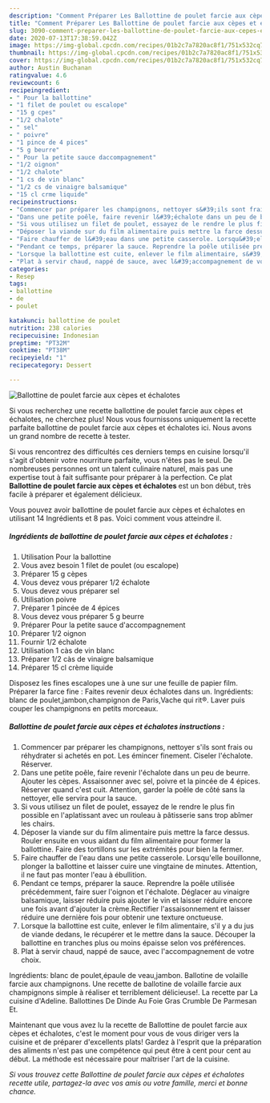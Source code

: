 ```yaml
---
description: "Comment Préparer Les Ballottine de poulet farcie aux cèpes et échalotes"
title: "Comment Préparer Les Ballottine de poulet farcie aux cèpes et échalotes"
slug: 3090-comment-preparer-les-ballottine-de-poulet-farcie-aux-cepes-et-echalotes
date: 2020-07-13T17:38:59.042Z
image: https://img-global.cpcdn.com/recipes/01b2c7a7820ac8f1/751x532cq70/ballottine-de-poulet-farcie-aux-cepes-et-echalotes-photo-principale-de-la-recette.jpg
thumbnail: https://img-global.cpcdn.com/recipes/01b2c7a7820ac8f1/751x532cq70/ballottine-de-poulet-farcie-aux-cepes-et-echalotes-photo-principale-de-la-recette.jpg
cover: https://img-global.cpcdn.com/recipes/01b2c7a7820ac8f1/751x532cq70/ballottine-de-poulet-farcie-aux-cepes-et-echalotes-photo-principale-de-la-recette.jpg
author: Austin Buchanan
ratingvalue: 4.6
reviewcount: 6
recipeingredient:
- " Pour la ballottine"
- "1 filet de poulet ou escalope"
- "15 g cpes"
- "1/2 chalote"
- " sel"
- " poivre"
- "1 pince de 4 pices"
- "5 g beurre"
- " Pour la petite sauce daccompagnement"
- "1/2 oignon"
- "1/2 chalote"
- "1 cs de vin blanc"
- "1/2 cs de vinaigre balsamique"
- "15 cl crme liquide"
recipeinstructions:
- "Commencer par préparer les champignons, nettoyer s&#39;ils sont frais ou réhydrater si achetés en pot. Les émincer finement. Ciseler l&#39;échalote. Réserver."
- "Dans une petite poêle, faire revenir l&#39;échalote dans un peu de beurre. Ajouter les cèpes. Assaisonner avec sel, poivre et la pincée de 4 épices. Réserver quand c&#39;est cuit. Attention, garder la poêle de côté sans la nettoyer, elle servira pour la sauce."
- "Si vous utilisez un filet de poulet, essayez de le rendre le plus fin possible en l&#39;aplatissant avec un rouleau à pâtisserie sans trop abîmer les chairs."
- "Déposer la viande sur du film alimentaire puis mettre la farce dessus. Rouler ensuite en vous aidant du film alimentaire pour former la ballottine. Faire des tortillons sur les extrémités pour bien la fermer."
- "Faire chauffer de l&#39;eau dans une petite casserole. Lorsqu&#39;elle bouillonne, plonger la ballottine et laisser cuire une vingtaine de minutes. Attention, il ne faut pas monter l&#39;eau à ébullition."
- "Pendant ce temps, préparer la sauce. Reprendre la poêle utilisée précédemment, faire suer l&#39;oignon et l&#39;échalote. Déglacer au vinaigre balsamique, laisser réduire puis ajouter le vin et laisser réduire encore une fois avant d&#39;ajouter la crème.Rectifier l&#39;assaisonnement et laisser réduire une dernière fois pour obtenir une texture onctueuse."
- "Lorsque la ballottine est cuite, enlever le film alimentaire, s&#39;il y a du jus de viande dedans, le récupérer et le mettre dans la sauce. Découper la ballottine en tranches plus ou moins épaisse selon vos préférences."
- "Plat à servir chaud, nappé de sauce, avec l&#39;accompagnement de votre choix."
categories:
- Resep
tags:
- ballottine
- de
- poulet

katakunci: ballottine de poulet 
nutrition: 238 calories
recipecuisine: Indonesian
preptime: "PT32M"
cooktime: "PT38M"
recipeyield: "1"
recipecategory: Dessert

---
```



![Ballottine de poulet farcie aux cèpes et échalotes](https://img-global.cpcdn.com/recipes/01b2c7a7820ac8f1/751x532cq70/ballottine-de-poulet-farcie-aux-cepes-et-echalotes-photo-principale-de-la-recette.jpg)

Si vous recherchez une recette ballottine de poulet farcie aux cèpes et échalotes, ne cherchez plus! Nous vous fournissons uniquement la recette parfaite ballottine de poulet farcie aux cèpes et échalotes ici. Nous avons un grand nombre de recette à tester.

Si vous rencontrez des difficultés ces derniers temps en cuisine lorsqu'il s'agit d'obtenir votre nourriture parfaite, vous n'êtes pas le seul. De nombreuses personnes ont un talent culinaire naturel, mais pas une expertise tout à fait suffisante pour préparer à la perfection. Ce plat <strong> Ballottine de poulet farcie aux cèpes et échalotes </strong> est un bon début, très facile à préparer et également délicieux.

<!--inarticleads1-->

Vous pouvez avoir ballottine de poulet farcie aux cèpes et échalotes en utilisant 14 Ingrédients et 8 pas. Voici comment vous atteindre il.

##### Ingrédients de ballottine de poulet farcie aux cèpes et échalotes :

1. Utilisation  Pour la ballottine
1. Vous avez besoin 1 filet de poulet (ou escalope)
1. Préparer 15 g cèpes
1. Vous devez vous préparer 1/2 échalote
1. Vous devez vous préparer  sel
1. Utilisation  poivre
1. Préparer 1 pincée de 4 épices
1. Vous devez vous préparer 5 g beurre
1. Préparer  Pour la petite sauce d&#39;accompagnement
1. Préparer 1/2 oignon
1. Fournir 1/2 échalote
1. Utilisation 1 càs de vin blanc
1. Préparer 1/2 càs de vinaigre balsamique
1. Préparer 15 cl crème liquide


Disposez les fines escalopes une à une sur une feuille de papier film. Préparer la farce fine : Faites revenir deux échalotes dans un. Ingrédients: blanc de poulet,jambon,champignon de Paris,Vache qui rit®. Laver puis couper les champignons en petits morceaux. 

<!--inarticleads2-->

##### Ballottine de poulet farcie aux cèpes et échalotes instructions :

1. Commencer par préparer les champignons, nettoyer s&#39;ils sont frais ou réhydrater si achetés en pot. Les émincer finement. Ciseler l&#39;échalote. Réserver.
1. Dans une petite poêle, faire revenir l&#39;échalote dans un peu de beurre. Ajouter les cèpes. Assaisonner avec sel, poivre et la pincée de 4 épices. Réserver quand c&#39;est cuit. Attention, garder la poêle de côté sans la nettoyer, elle servira pour la sauce.
1. Si vous utilisez un filet de poulet, essayez de le rendre le plus fin possible en l&#39;aplatissant avec un rouleau à pâtisserie sans trop abîmer les chairs.
1. Déposer la viande sur du film alimentaire puis mettre la farce dessus. Rouler ensuite en vous aidant du film alimentaire pour former la ballottine. Faire des tortillons sur les extrémités pour bien la fermer.
1. Faire chauffer de l&#39;eau dans une petite casserole. Lorsqu&#39;elle bouillonne, plonger la ballottine et laisser cuire une vingtaine de minutes. Attention, il ne faut pas monter l&#39;eau à ébullition.
1. Pendant ce temps, préparer la sauce. Reprendre la poêle utilisée précédemment, faire suer l&#39;oignon et l&#39;échalote. Déglacer au vinaigre balsamique, laisser réduire puis ajouter le vin et laisser réduire encore une fois avant d&#39;ajouter la crème.Rectifier l&#39;assaisonnement et laisser réduire une dernière fois pour obtenir une texture onctueuse.
1. Lorsque la ballottine est cuite, enlever le film alimentaire, s&#39;il y a du jus de viande dedans, le récupérer et le mettre dans la sauce. Découper la ballottine en tranches plus ou moins épaisse selon vos préférences.
1. Plat à servir chaud, nappé de sauce, avec l&#39;accompagnement de votre choix.


Ingrédients: blanc de poulet,épaule de veau,jambon. Ballotine de volaille farcie aux champignons. Une recette de ballotine de volaille farcie aux champignons simple à réaliser et terriblement délicieuse!. La recette par La cuisine d&#39;Adeline. Ballottines De Dinde Au Foie Gras Crumble De Parmesan Et. 

<!--inarticleads1-->

<p>
Maintenant que vous avez lu la recette de Ballottine de poulet farcie aux cèpes et échalotes, c'est le moment pour vous de vous diriger vers la cuisine et de préparer d'excellents plats! Gardez à l'esprit que la préparation des aliments n'est pas une compétence qui peut être à cent pour cent au début. La méthode est nécessaire pour maîtriser l'art de la cuisine.
</p>

<p>
<i>Si vous trouvez cette Ballottine de poulet farcie aux cèpes et échalotes recette utile, partagez-la avec vos amis ou votre famille, merci et bonne chance.</i>
</p>
